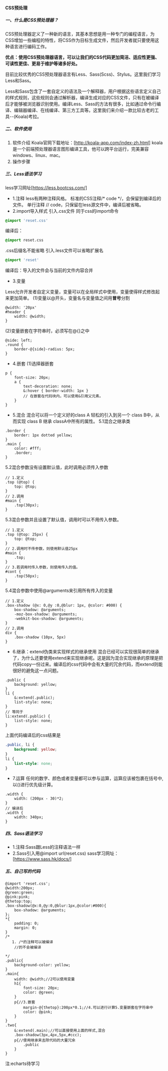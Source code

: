 #### CSS预处理
##### 一、什么是CSS预处理器？
CSS预处理器定义了一种新的语言，其基本思想是用一种专门的编程语言，为CSS增加一些编程的特性，将CSS作为目标生成文件，然后开发者就只要使用这种语言进行编码工作。

**优点：使用CSS预处理器语言，可以让我们的CSS代码更加简洁、适应性更强、可读性更佳、更易于维护等诸多好处。**

目前比较优秀的CSS预处理器语言有Less、Sass(Scss)、Stylus。这里我们学习Less和Sass。

Less和Sass包含了一套自定义的语法及一个解释器，用户根据这些语言定义自己的样式规则，这些规则会通过解析器，编译生成对应的CSS文件，只有在被编译后才能够被浏览器识别使用。编译Less、Sass的方法有很多，比如通过命令行编译、编辑器编译、在线编译、第三方工具等。这里我们来介绍一款比较古老的工具--(Koala)考拉。

##### 二、软件使用
1. 软件介绍
Koala官网下载地址：[http://koala-app.com/index-zh.html]
koala是一个前端预处理器语言图形编译工具，他可以跨平台运行，完美兼容windows、linux、mac。
2. 操作步骤

##### 三、Less语法学习
less学习网址[https://less.bootcss.com/]
- 1.注释
less有两种注释风格。
标准的CSS注释/* code */，会保留到编译后的文件。
单行注释 // code，只保留在less源文件中，编译后被省略。
- 2.import导入样式
引入.css文件  同于css的import命令
```css
@import 'reset.css'
```
编译后：
```css
@import reset.css
```
.css后缀名不能省略  引入.less文件可以省略扩展名
```css
@import 'reset'
```
编译后：导入的文件会与当前的文件内容合并
- 3.变量

Less允许开发者自定义变量，变量可以在全局样式中使用，变量使得样式修改起来更加简单。
(1)变量以@开头，变量名与变量值之间用**冒号**分割
```less
@width: '20px'
#header {
    width: @width;
}
```
(2)变量嵌套在字符串时，必须写在@{}之中
```less
@side: left;
.round {
    border-@{side}-radius: 5px;
}
```
- 4.嵌套
(1)选择器嵌套
```less
p {
    font-size: 20px;
    a {
        text-decoration: none;
        &:hover { border-width: 1px }
        // 在嵌套在代码块内，可以使用&引用父元素。
    }
}
```
- 5.混合
混合可以将一个定义好的class A 轻松的引入到另一个 class B中，从而实现 class B 继承 classA中所有的属性。
5.1混合之继承类
```less
.border {
    border: 1px dotted yellow;
}
.main {
    color: #fff;
    .border;
}
```
5.2混合参数没有设置默认值，此时调用必须传入参数
```less
// 1.定义
.top (@top) {
    top: @top;
}
// 2.调用
#main {
    .top(30px);
}
```
5.3混合参数并且设置了默认值，调用时可以不用传入参数。
```less
// 1.定义
.top (@top: 25px) {
    top: @top;
}
// 2.调用时不传参数，则使用默认值25px
#main {
    .top;
}
// 3.若调用时传入参数，则使用传入的值。
#cont {
    .top(50px);
}
```
5.4混合参数中使用@arguments来引用所有传入的变量
```less
// 1.定义
.box-shadow (@x: 0,@y :0,@blur: 1px, @color: #000) {
    box-shadow: @arguments;
    -moz-box-shadow: @arguments;
    -webkit-box-shadow: @arguments;
}
// 2.调用
div {
    .box-shadow (10px, 5px)
}
```
- 6.继承：extend伪类来实现样式的继承使用
混合已经可以实现很简单的继承了，为什么还要使用extend来实现继承呢。这是因为混合实现继承的原理是把代码copy一份过来。编译后的css代码中会有大量的冗余代码，而extend则能很好的避免这一点问题。
```less
.public {
    background: yellow;
}
li {
    &:extend(.public);
    list-style: none;
}
// 等同于
li:extend(.public) {
    list-style: none;
}
```
上面代码编译后的css结果是
```css
.public, li {
    background: yellow;
}
li {
    list-style: none;
}
```
- 7.运算
任何的数字、颜色或者变量都可以参与运算，运算应该被包裹在括号中,以()进行优先级计算。
```less
.width {
    width: (200px - 30)*2;
}
// 编译后
.width {
    width: 340px;
}
```
##### 四、Sass语法学习
- 1.注释:Sass跟Less的注释语法一样
- 2.Sass引入用@import url(reset.css)
sass学习网址：[https://www.sass.hk/docs/]

##### 五、自己写的代码

~~~less
@import 'reset.css';
@width:200px;
@green:green;
@pink:pink;
@thetop:top;
.box-shadow(@x:0,@y:0,@blur:1px,@color:#000){
    box-shadow: @arguments;
};
*{
    padding: 0;
    margin: 0;
}
/*
   1. /*的注释可以被编译
    //的不会被编译

*/
.public{
    background-color: yellow;
}
.main{
    width: @width;//2可以使用变量
    h1{
        font-size: 20px;
        color: @green;
    }
    p{//3.嵌套
        margin-@{thetop}:200px*0.1;//4.可以进行计算5.变量嵌套在字符串中
        color: @pink;
    }
}
.two{
    &:extend(.main);//可以直接使用上面的样式,混合
    .box-shadow(3px,4px,5px,#ccc);
    p{//使用继承来去除代码的大量冗余
        .public
    }
}
~~~

注:echarts待学习